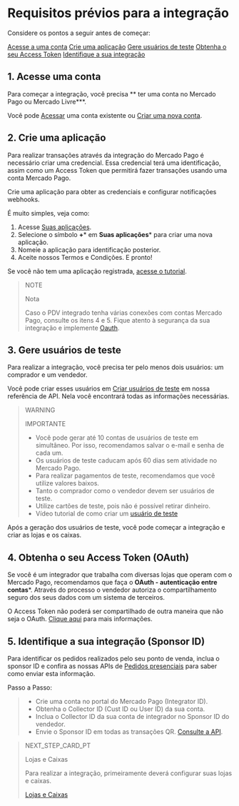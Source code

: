 # Requisitos prévios para a integração

Considere os pontos a seguir antes de começar:

[Acesse a uma conta]()
[Crie uma aplicação]()
[Gere usuários de teste]()
[Obtenha o seu Access Token]()
[Identifique a sua integração]()

## 1. Acesse uma conta

Para começar a integração, você precisa ** ter uma conta no Mercado Pago ou Mercado Livre***.

Você pode [Acessar](https://www.mercadolibre.com/jms/[FAKER][GLOBALIZE][SITE_ID]/lgz/login?platform_id=mp&go=https://www.mercadopago[FAKER][URL][DOMAIN]/developers/en/docs/in-person-payments/qr-code/pre-requisites) uma conta existente ou [Criar uma nova conta](https://www.mercadopago[FAKER][URL][DOMAIN]/hub/registration/landing).


## 2. Crie uma aplicação

Para realizar transações através da integração do Mercado Pago é necessário criar uma credencial. Essa credencial terá uma identificação, assim como um Access Token que permitirá fazer transações usando uma conta Mercado Pago.

Crie uma aplicação para obter as credenciais e configurar notificações webhooks.

É muito simples, veja como: 

1. Acesse [Suas aplicações](https://www.mercadopago[FAKER][URL][DOMAIN]/developers/panel/applications).
2. Selecione o símbolo **+*** em **Suas aplicações*** para criar uma nova aplicação.
3. Nomeie a aplicação para identificação posterior.
4. Aceite nossos Termos e Condições. E pronto!

Se você não tem uma aplicação registrada, [acesse o tutorial](https://youtu.be/FB4aL9D0Of4?list=PLCazXKuqZp3hGVY3bBhEO0ItFhIic5UpK).


> NOTE
>
> Nota
>
> Caso o PDV integrado tenha várias conexões com contas Mercado Pago, consulte os itens 4 e 5. Fique atento à segurança da sua integração e implemente [Oauth](https://www.mercadopago[FAKER][URL][DOMAIN]/developers/pt/docs/security/oauth/introdution).

## 3. Gere usuários de teste

Para realizar a integração, você precisa ter pelo menos dois usuários: um comprador e um vendedor.

Você pode criar esses usuários em [Criar usuários de teste](https://www.mercadopago[FAKER][URL][DOMAIN]/developers/pt/reference/test_user/_users_test_user/post) em nossa referência de API. Nela você encontrará todas as informações necessárias.

> WARNING
>
> IMPORTANTE
>
> * Você pode gerar até 10 contas de usuários de teste em simultâneo. Por isso, recomendamos salvar o e-mail e senha de cada um.
> * Os usuários de teste caducam após 60 dias sem atividade no Mercado Pago.
> * Para realizar pagamentos de teste, recomendamos que você utilize valores baixos.
> * Tanto o comprador como o vendedor devem ser usuários de teste.
> * Utilize cartões de teste, pois não é possível retirar dinheiro.
> * Vídeo tutorial de como criar um [usuário de teste](https://youtu.be/ejdnAM0A9jA?list=PLCazXKuqZp3g4WfhNlhsB3FL9-1z7gUny)

Após a geração dos usuários de teste, você pode começar a integração e criar as lojas e os caixas.

## 4. Obtenha o seu Access Token (OAuth)

Se você é um integrador que trabalha com diversas lojas que operam com o Mercado Pago, recomendamos que faça o **OAuth - autenticação entre contas***. Através do processo o vendedor autoriza o compartilhamento seguro dos seus dados com um sistema de terceiros.


O Access Token não poderá ser compartilhado de outra maneira que não seja o OAuth. [Clique aqui](https://www.mercadopago[FAKER][URL][DOMAIN]/developers/pt/docs/qr-code/additional-content/credentials) para mais informações.

## 5. Identifique a sua integração (Sponsor ID)

Para identificar os pedidos realizados pelo seu ponto de venda, inclua o sponsor ID e confira as nossas APIs de [Pedidos presenciais](https://www.mercadopago[FAKER][URL][DOMAIN]/developers/en/reference/instore_orders_v2/_instore_qr_seller_collectors_user_id_pos_external_pos_id_orders/get) para saber como enviar esta informação.

Passo a Passo:
> * Crie uma conta no portal do Mercado Pago (Integrator ID).
> * Obtenha o Collector ID (Cust ID ou User ID) da sua conta.
> * Inclua o Collector ID da sua conta de integrador no Sponsor ID do vendedor.
> * Envie o Sponsor ID em todas as transações QR. [Consulte a API](https://www.mercadopago[FAKER][URL][DOMAIN]/developers/pt/reference/instore_orders/_mpmobile_instore_qr_user_id_external_id/post).



> NEXT_STEP_CARD_PT
>
> Lojas e Caixas
>
> Para realizar a integração, primeiramente deverá configurar suas lojas e caixas.
>
> [Lojas e Caixas](https://www.mercadopago[FAKER][URL][DOMAIN]/developers/pt/docs/qr-code/stores-pos/introduction)